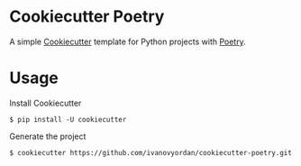 # Cookiecutter Poetry

A simple [Cookiecutter](https://cookiecutter.readthedocs.io/) template for Python projects with [Poetry](https://python-poetry.org/).

# Usage

Install Cookiecutter

```console
$ pip install -U cookiecutter
```

Generate the project

```console
$ cookiecutter https://github.com/ivanovyordan/cookiecutter-poetry.git
```
